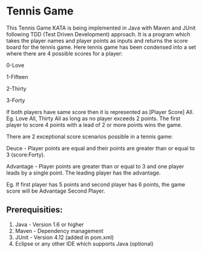 # Tennis Game

This Tennis Game KATA is being implemented in Java with Maven and JUnit following TDD (Test Driven Development) approach. It is a program which takes the player names and player points as inputs and returns the score board for the tennis game. 
Here tennis game has been condensed into a set where there are 4 possible scores for a player:

0-Love

1-Fifteen

2-Thirty

3-Forty

If both players have same score then it is represented as [Player Score] All. Eg. Love All, Thirty All as long as no player exceeds 2 points. The first player to score 4 points with a lead of 2 or more points wins the game. 

There are 2 exceptional score scenarios possible in a tennis game:

Deuce - Player points are equal and their points are greater than or equal to 3 (score:Forty).

Advantage - Player points are greater than or equal to 3 and one player leads by a single point. The leading player has the advantage.

Eg. If first player has 5 points and second player has 6 points, the game score will be Advantage Second Player.

## Prerequisities:

1. Java - Version 1.6 or higher
2. Maven - Dependency management
3. JUnit - Version 4.12 (added in pom.xml)
4. Eclipse or any other IDE which supports Java (optional)